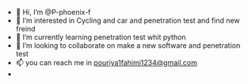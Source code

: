 - 👋 Hi, I’m @P-phoenix-f
- 👀 I’m interested in Cycling and car and penetration test and find new freind
- 🌱 I’m currently learning penetration test whit python
- 💞️ I’m looking to collaborate on make a new software and penetration test 
- 📫 you can reach me in pouriya1fahimi1234@gmail.com
- 

<!---
P-phoenix-f/P-phoenix-f is a ✨ special ✨ repository because its `README.md` (this file) appears on your GitHub profile.
You can click the Preview link to take a look at your changes.
--->
